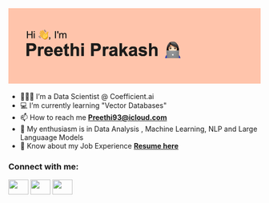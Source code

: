 <!--- <h1 align="center">Hi 👋, I'm Preethi Prakash</h1>
<h3 align="center">Data Scientist | Software Developer</h3>
--->


<img src="/header.png" >

- 👩🏻‍💻 I’m a Data Scientist @ Coefficient.ai
- 💻 I’m currently learning "Vector Databases"
- 📫 How to reach me **Preethi93@icloud.com**
- 💬 My enthusiasm is in Data Analysis , Machine Learning, NLP and Large Languaage Models
- 📄 Know about my Job Experience [**Resume here**](https://docs.google.com/document/d/1Og5c8avBmV80ZpTYm7nTwIbOG9_jNU4f/edit?usp=sharing&ouid=104414999348931988164&rtpof=true&sd=true)

<h3 align="left">Connect with me:</h3>
<p align="left">
<a href="https://twitter.com/PreethiPraksh" target="blank"><img align="center" src="https://cdn.jsdelivr.net/npm/simple-icons@3.0.1/icons/twitter.svg" height="30" width="40" /></a>
<a href="https://www.linkedin.com/in/preethi-prakash/" target="blank"><img align="center" src="https://cdn.jsdelivr.net/npm/simple-icons@3.0.1/icons/linkedin.svg" height="30" width="40" /></a>
<a href="https://medium.com/@preethi_prakash" target="blank"><img align="center" src="https://cdn.jsdelivr.net/npm/simple-icons@3.13.0/icons/medium.svg" height="30" width="40" /></a>
</p>




<!---
preethi-prak/preethi-prak is a ✨ special ✨ repository because its `README.md` (this file) appears on your GitHub profile.
You can click the Preview link to take a look at your changes.
--->
